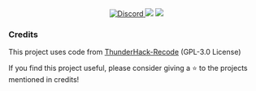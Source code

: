 <div align="center">
    <a href="https://discord.gg/gT35BwzMET">
        <img src="https://img.shields.io/discord/1353380142822723656?logo=discord" alt="Discord"/>
    </a>
    <img src="https://img.shields.io/endpoint.png?url=https://ghloc.vercel.app/api/Pa-dej/SoupAPI-recode/badge?filter=.java$&label=lines%20of%20java&color=red"/>
    <img src="https://img.shields.io/endpoint.png?url=https://ghloc.vercel.app/api/Pa-dej/SoupAPI-recode/badge&label=lines%20of%20all&color=blue"/>
</div>

### Credits
This project uses code from [ThunderHack-Recode](https://github.com/Pan4ur/ThunderHack-Recode) (GPL-3.0 License)

If you find this project useful, please consider giving a ⭐ to the projects mentioned in credits!
